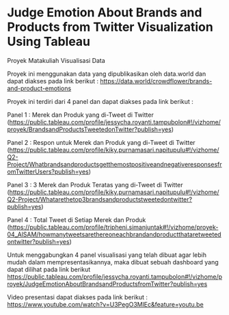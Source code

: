 # Judge Emotion About Brands and Products from Twitter Visualization Using Tableau

Proyek Matakuliah Visualisasi Data

Proyek ini menggunakan data yang dipublikasikan oleh data.world dan dapat diakses pada link berikut :
https://data.world/crowdflower/brands-and-product-emotions

Proyek ini terdiri dari 4 panel dan dapat diakses pada link berikut : 

Panel 1 : Merek dan Produk yang di-Tweet di Twitter (https://public.tableau.com/profile/jessycha.royanti.tampubolon#!/vizhome/proyek/BrandsandProductsTweetedonTwitter?publish=yes)

Panel 2 : Respon untuk Merek dan Produk yang di-Tweet di Twitter (https://public.tableau.com/profile/kiky.purnamasari.napitupulu#!/vizhome/Q2-Project/WhatbrandsandproductsgetthemostpositiveandnegativeresponsesfromTwitterUsers?publish=yes)

Panel 3 : 3 Merek dan Produk Teratas yang di-Tweet di Twitter (https://public.tableau.com/profile/kiky.purnamasari.napitupulu#!/vizhome/Q2-Project/Whatarethetop3brandsandproductstweetedontwitter?publish=yes)

Panel 4 : Total Tweet di Setiap Merek dan Produk (https://public.tableau.com/profile/tripheni.simanjuntak#!/vizhome/proyek-04_AlSAM/howmanytweetsarethereoneachbrandandproductthataretweetedontwitter?publish=yes)

Untuk menggabungkan 4 panel visualisasi yang telah dibuat agar lebih mudah dalam mempresentasikannya, maka dibuat sebuah dashboard yang dapat dilihat pada link berikut
https://public.tableau.com/profile/jessycha.royanti.tampubolon#!/vizhome/proyek/JudgeEmotionAboutBrandsandProductsfromTwitter?publish=yes

Video presentasi dapat diakses pada link berikut : https://www.youtube.com/watch?v=U3PegO3MlEc&feature=youtu.be
